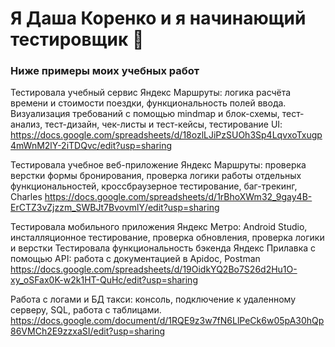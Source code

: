 # Я Даша Коренко и я начинающий тестировщик 👋
### Ниже примеры моих учебных работ 

Тестировала учебный сервис Яндекс Маршруты: логика расчёта времени и стоимости поездки, функциональность полей ввода. Визуализация требований с помощью mindmap и блок-схемы, тест-анализ, тест-дизайн, чек-листы и тест-кейсы, тестирование UI: https://docs.google.com/spreadsheets/d/18ozlLJiPzSUOh3Sp4LqvxoTxugp4mWnM2lY-2iTDQvc/edit?usp=sharing

Тестировала учебное веб-приложение Яндекс Маршруты: проверка верстки формы бронирования, проверка логики работы отдельных функциональностей, кроссбраузерное тестирование, баг-трекинг, Charles 
https://docs.google.com/spreadsheets/d/1rBhoXWm32_9gay4B-ErCTZ3vZjzzm_SWBJt7BvovmlY/edit?usp=sharing

Тестировала мобильного приложения Яндекс Метро: Android Studio, инсталляционное тестирование, проверка обновления, проверка логики и верстки
Тестировала функциональность бэкенда Яндекс Прилавка с помощью API: работа с документацией в Apidoc, Postman
https://docs.google.com/spreadsheets/d/19OidkYQ2Bo7S26d2Hu1O-xy_oSFax0K-w2k1HT-QuHc/edit?usp=sharing

Работа с логами и БД такси: консоль, подключение к удаленному серверу, SQL, работа с таблицами.
https://docs.google.com/document/d/1RQE9z3w7fN6LlPeCk6w05pA30hQp86VMCh2E9zzxaSI/edit?usp=sharing
